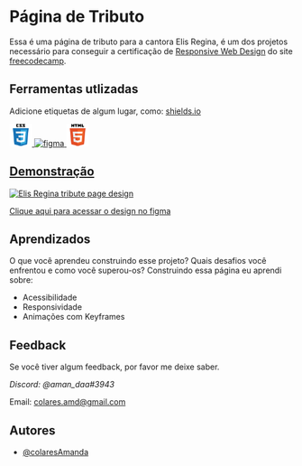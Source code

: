 
# Página de Tributo

Essa é uma página de tributo para a cantora Elis Regina, é um dos projetos necessário para conseguir a certificação de [Responsive Web Design](https://www.freecodecamp.org/learn/responsive-web-design/) do site [freecodecamp](https://www.freecodecamp.org/).


## Ferramentas utlizadas

Adicione etiquetas de algum lugar, como: [shields.io](https://shields.io/)

<a href="https://www.w3schools.com/css/" target="_blank" rel="noreferrer"> <img src="https://raw.githubusercontent.com/devicons/devicon/master/icons/css3/css3-original-wordmark.svg" alt="css3" width="40" height="40"/> </a> <a href="https://www.figma.com/" target="_blank" rel="noreferrer"> <img src="https://www.vectorlogo.zone/logos/figma/figma-icon.svg" alt="figma" width="40" height="40"/> </a> <a href="https://www.w3.org/html/" target="_blank" rel="noreferrer"> <img src="https://raw.githubusercontent.com/devicons/devicon/master/icons/html5/html5-original-wordmark.svg" alt="html5" width="40" height="40"/> 




## Demonstração
![Elis Regina tribute page design](https://i.pinimg.com/564x/51/60/ec/5160ec0dbcbff3f417959280b1d12e1d.jpg)

[Clique aqui para acessar o design no figma](https://www.figma.com/file/CcVjyp6nxd9mxppNmqn3F1/tribute-page?node-id=0%3A1)
## Aprendizados

O que você aprendeu construindo esse projeto? Quais desafios você enfrentou e como você superou-os?
Construindo essa página eu aprendi sobre: 
- Acessibilidade
- Responsividade
- Animações com Keyframes


## Feedback

Se você tiver algum feedback, por favor me deixe saber.

*Discord: @aman_daa#3943*

Email: colares.amd@gmail.com



## Autores

- [@colaresAmanda](https://www.github.com/colaresAmanda)


